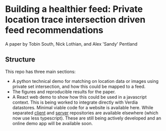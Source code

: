 # Building a healthier feed: Private location trace intersection driven feed recommendations
A paper by Tobin South, Nick Lothian, and Alex 'Sandy' Pentland


## Structure
This repo has three main sections:

* A python technical demo for matching on location data or images using private set intersection, and how this could be mapped to a feed.
* The figures and reproducible results for the paper.
* A React web demo to show how this could be used in a javascript context. This is being worked to integrate directly with Verdia datastores. Minimal viable code for a website is available here. While separated [client](https://github.com/tuanldVGU/bc_profile_matcher/tree/loginVerida) and [server](https://github.com/tuanldVGU/bc_profile_matcher_APIs) repositories are available elsewhere (which now use less typescript). These are still being actively developed and an online demo app will be available soon.
